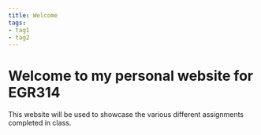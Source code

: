 ```yaml
---
title: Welcome
tags:
- tag1
- tag2
---
```


# Welcome to my personal website for EGR314

This website will be used to showcase the various different assignments completed in class.
